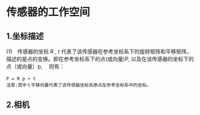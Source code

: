 # 传感器的工作空间

## 1.坐标描述
(1)　传感器的坐标 R , t 代表了该传感器在参考坐标系下的旋转矩阵和平移矩阵，描述的是点的变换。即在参考坐标系下的点(或向量)P, 以及在该传感器的坐标下的点（或向量）p, 　则有：

	P = R p + t　 
    注意:其中ｔ平移向量代表了该传感器坐标系原点在参考坐标系中的坐标。
  
 ## 2.相机
 